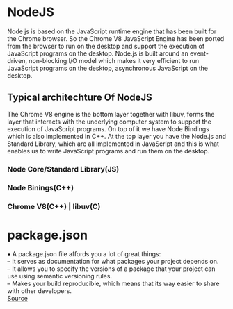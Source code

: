 # NodeJS

Node js is based on the JavaScript runtime engine that has been built for the Chrome browser. So the Chrome V8 JavaScript Engine has been ported from the browser to run on the desktop and support the execution of JavaScript programs on the desktop. Node.js is built around an event-driven, non-blocking I/O model which makes it very efficient to run JavaScript programs on the desktop, asynchronous JavaScript on the desktop.
## Typical architechture Of NodeJS
The Chrome V8 engine is the bottom layer together with libuv, forms the layer that interacts with the underlying computer system to support the execution of JavaScript programs. On top of it we have Node Bindings which is also implemented in C++. At the top layer you have the Node.js and Standard Library, which are all implemented in JavaScript and this is what enables us to write JavaScript programs and run them on the desktop.<br>
###     Node Core/Standard Library(JS)
###        Node Binings(C++)
###     Chrome V8(C++) |  libuv(C) 

# package.json
• A package.json file	affords	you	a	lot	of	great	things:<br>
– It	serves	as	documentation	for	what	packages	your	project	depends	on.<br>
– It	allows	you	to	specify	the	versions	of	a	package	that	your project	can	use	using	semantic	versioning	rules.<br>
– Makes	your	build	reproducible,	which	means	that its way easier	to	share	with	other	developers.<br>
[Source](https://docs.npmjs.com/creating-a-package-json-file)
